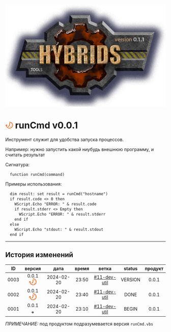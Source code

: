 [![logo](../logo.png)](../docs.md "documentation") 

[M]: ../docs.md        "родитель"
[P]: ../icons/progress.png  "в процессе..."
[S]: ../icons/success.png   "ошибок не обнаружено"
[E]: ../icons/empty.png     "нет данных"

[![P]][M] runCmd v0.0.1
=======================
Инструмент служит для удобства запуска процессов.  

Например: нужно запустить какой ниубудь внешнюю программу, 
и считать результат  

Сигнатура:  
```vbs
  function runCmd(command)
```

Примеры использования:  

```vbs
  dim result: set result = runCmd("hostname") 
  if result.code <> 0 then
    WScript.Echo "ERROR: " & result.code  
    if result.stderr <> Empty then
      WScript.Echo "ERROR: " & result.stderr
    end if
  else
    WScript.Echo "stdout: " & result.stdout
  end if
```

--------------------------------------------------------------------------------

История изменений 
-----------------

| **ID** |      версия     |    дата    | время |      ветка     | status  | продукт |  
|:------:|:---------------:|:----------:|:-----:|:--------------:|:-------:|:-------:|  
|  0003  | 0.0.1 [![P]][M] | 2024-02-20 | 23:50 | [#11-dev-util] | VERSION |  0.0.1  |  
|  0002  | 0.0.1 [![P]][M] | 2024-02-20 | 23:40 | [#11-dev-util] |  DONE   |  0.0.1  |  
|  0001  | 0.0.1 [![E]][M] | 2024-02-20 | 23:10 | [#11-dev-util] |  BEGIN  |  0.0.1  |  

*ПРИМЕЧАНИЕ:* под продуктом подразумевается версия `runCmd.vbs`  

[#11-dev-util]: ../history.md#-v011-dev
